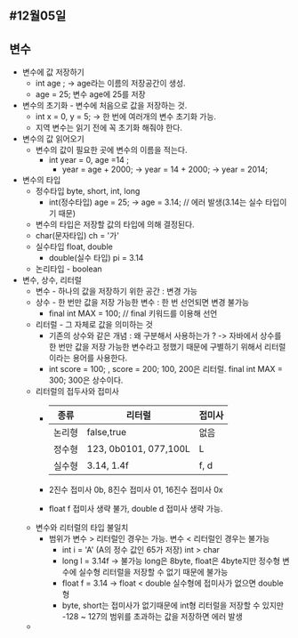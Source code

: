 #12월05일
---
## 변수
- 변수에 값 저장하기 
  - int age ; -> age라는 이름의 저장공간이 생성.
  - age = 25; 변수 age에 25를 저장
- 변수의 초기화 - 변수에 처음으로 값을 저장하는 것.
  - int x = 0, y = 5; -> 한 번에 여러개의 변수 초기화 가능.
  -  지역 변수는 읽기 전에 꼭 초기화 해줘야 한다.
- 변수의 값 읽어오기
  - 변수의 값이 필요한 곳에 변수의 이름을 적는다.
    - int year = 0, age =14 ;
      - year = age + 2000; -> year = 14 + 2000; -> year = 2014;
- 변수의 타입
  - 정수타입 byte, short, int, long
    - int(정수타입) age = 25; -> age = 3.14; // 에러 발생(3.14는 실수 타입이기 때문) 
  - 변수의 타입은 저장할 값의 타입에 의해 결정된다.
  - char(문자타입) ch = '가'
  - 실수타입 float, double
    - double(실수 타입) pi = 3.14
  - 논리타입 - boolean
- 변수, 상수, 리터럴
  - 변수 - 하나의 값을 저장하기 위한 공간 : 변경 가능
  - 상수 - 한 번만 값을 저장 가능한 변수 : 한 번 선언되면 변경 불가능
    - final int MAX = 100; // final 키워드를 이용해 선언
  - 리터럴 - 그 자체로 값을 의미하는 것
    - 기존의 상수와 같은 개념 : 왜 구분해서 사용하는가 ? -> 자바에서 상수를 한 번만 값을 저장 가능한 변수라고 정했기 때문에 구별하기 위해서 리터럴이라는 용어를 사용한다. 
    - int score = 100; , score = 200; 100, 200은 리터럴. final int MAX = 300; 300은 상수이다.
  - 리터럴의 접두사와 접미사
    - |종류|리터럴|접미사|
      |--|--|--|
      |논리형|false,true|없음|
      |정수형|123, 0b0101, 077,100L|L|
      |실수형|3.14, 1.4f |f, d|
      
    - 2진수 접미사 0b, 8진수 접미사 01, 16진수 접미사 0x
    - float f 접미사 생략 불가, double d 접미사 생략 가능.
  - 변수와 리터럴의 타입 불일치
    - 범위가 변수 > 리터럴인 경우는 가능. 변수 < 리터럴인 경우는 불가능
      - int i = 'A' (A의 정수 값인 65가 저장) int > char
      - long l = 3.14f -> 불가능  long은 8byte, float은 4byte지만 정수형 변수에 실수형 리터럴을 저장할 수 없기 때문에 불가능
      - float f = 3.14 -> float < double 실수형에 접미사가 없으면 double형
      - byte, short는 접미사가 없기때문에 int형 리터럴을 저장할 수 있지만
      -128 ~ 127의 범위를 초과하는 값을 저장하면 에러 발생
  - 